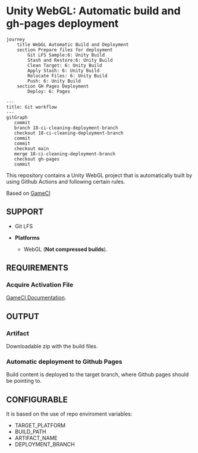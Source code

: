 # Unity WebGL: Automatic build and gh-pages deployment

```mermaid
journey
	title WebGL Automatic Build and Deployment
	section Prepare files for deployment
        Git LFS Sample:6: Unity Build
		Stash and Restore:6: Unity Build
		Clean Target: 6: Unity Build
        Apply Stash: 6: Unity Build
        Relocate Files: 6: Unity Build
        Push: 6: Unity Build
    section GH Pages Deployment
        Deploy: 6: Pages
```

```mermaid
---
title: Git workflow
---
gitGraph
   commit
   branch 18-ci-cleaning-deployment-branch
   checkout 18-ci-cleaning-deployment-branch
   commit
   commit
   checkout main
   merge 18-ci-cleaning-deployment-branch
   checkout gh-pages
   commit
```

This repository contains a Unity WebGL project that is automatically built by using Github Actions and following certain rules.

Based on [GameCI](https://game.ci/docs/github/getting-started/)

## SUPPORT
- Git LFS

- **Platforms**
	- WebGL (**Not compressed builds**).

## REQUIREMENTS

### Acquire Activation File
[GameCI Documentation](https://game.ci/docs/github/activation).


## OUTPUT

### Artifact
Downloadable zip with the build files.

### Automatic deployment to Github Pages
Build content is deployed to the target branch, where Github pages should be pointing to.

## CONFIGURABLE

It is based on the use of repo enviroment variables:

- TARGET_PLATFORM
- BUILD_PATH
- ARTIFACT_NAME
- DEPLOYMENT_BRANCH

